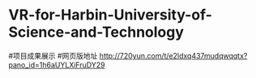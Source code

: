 # VR-for-Harbin-University-of-Science-and-Technology
#项目成果展示
#网页版地址
http://720yun.com/t/e2ldxq437mudqwqqtx?pano_id=1h6aUYLXiFruDY29

